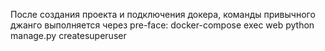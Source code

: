 После создания проекта и подключения докера, команды привычного джанго выполняется через pre-face:
docker-compose exec web python manage.py createsuperuser
